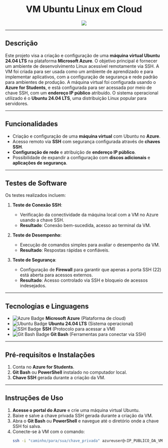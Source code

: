 
<h1 align="center">VM Ubuntu Linux em Cloud</h1>
<p align="center">
  <a href="https://skillicons.dev">
    <img src="https://skillicons.dev/icons?i=azure" />
  </a>
</p>

---

## Descrição 
Este projeto visa a criação e configuração de uma **máquina virtual Ubuntu 24.04 LTS** na plataforma **Microsoft Azure**. O objetivo principal é fornecer um ambiente de desenvolvimento Linux acessível remotamente via SSH. A VM foi criada para ser usada como um ambiente de aprendizado e para implementar aplicativos, com a configuração de segurança e rede padrão para ambientes de produção.
A máquina virtual foi configurada usando o **Azure for Students**, e está configurada para ser acessada por meio de chave SSH, com um **endereço IP público** atribuído. O sistema operacional utilizado é o **Ubuntu 24.04 LTS**, uma distribuição Linux popular para servidores.

---

## Funcionalidades 
- Criação e configuração de uma **máquina virtual** com Ubuntu no **Azure**.
- Acesso remoto via **SSH** com segurança configurada através de **chaves SSH**.
- **Configuração de rede** e atribuição de **endereço IP público**.
- Possibilidade de expandir a configuração com **discos adicionais** e **aplicações de segurança**.

---

## Testes de Software
Os testes realizados incluem:
1. **Teste de Conexão SSH**:
   - Verificação da conectividade da máquina local com a VM no Azure usando a chave SSH.
   - **Resultado**: Conexão bem-sucedida, acesso ao terminal da VM.
   
2. **Teste de Desempenho**:
   - Execução de comandos simples para avaliar o desempenho da VM.
   - **Resultado**: Respostas rápidas e confiáveis.

3. **Teste de Segurança**:
   - Configuração de **Firewall** para garantir que apenas a porta SSH (22) está aberta para acessos externos.
   - **Resultado**: Acesso controlado via SSH e bloqueio de acessos indesejados.
---
 
## Tecnologias e Linguagens

- ![Azure Badge](https://img.shields.io/badge/Microsoft_Azure-555555?style=flat-square&logo=microsoft-azure)
  **Microsoft Azure** (Plataforma de cloud)
- ![Ubuntu Badge](https://img.shields.io/badge/Ubuntu-555555?style=flat-square&logo=ubuntu)
  **Ubuntu 24.04 LTS** (Sistema operacional)
- ![SSH Badge](https://img.shields.io/badge/SSH-555555?style=flat-square&logo=ssh)
  **SSH** (Protocolo para acessar a VM)
- ![Git Bash Badge](https://img.shields.io/badge/Git_Bash-555555?style=flat-square&logo=gitbash)
  **Git Bash** (Ferramentas para conectar via SSH)


---

## Pré-requisitos e Instalações
1. Conta no **Azure for Students**.
2. **Git Bash** ou **PowerShell** instalado no computador local.
3. **Chave SSH** gerada durante a criação da VM.

---

## Instruções de Uso
1. **Acesse o portal do Azure** e crie uma máquina virtual Ubuntu.
2. Baixe e salve a chave privada SSH gerada durante a criação da VM.
3. Abra o **Git Bash** ou **PowerShell** e navegue até o diretório onde a chave SSH foi salva.
4. Conecte-se à VM com o comando:
   ```bash
   ssh -i "caminho/para/sua/chave_privada" azureuser@<IP_PUBLICO_DA_VM>
